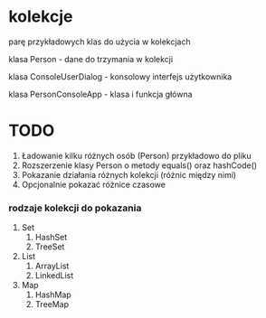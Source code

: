 # kolekcje
parę przykładowych klas do użycia w kolekcjach

klasa Person - dane do trzymania w kolekcji

klasa ConsoleUserDialog - konsolowy interfejs użytkownika

klasa PersonConsoleApp - klasa i funkcja główna

# TODO

1. Ładowanie kilku różnych osób (Person) przykładowo do pliku
2. Rozszerzenie klasy Person o metody equals() oraz hashCode()
3. Pokazanie działania różnych kolekcji (różnic między nimi)
4. Opcjonalnie pokazać różnice czasowe

### rodzaje kolekcji do pokazania

1. Set
   1. HashSet
   2. TreeSet
2. List
   1. ArrayList
   2. LinkedList
3. Map
   1. HashMap
   2. TreeMap

